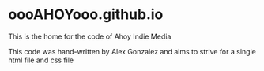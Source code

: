 # oooAHOYooo.github.io

This is the home for the code of Ahoy Indie Media

This code was hand-written by Alex Gonzalez and aims to strive for a single html file and css file 
